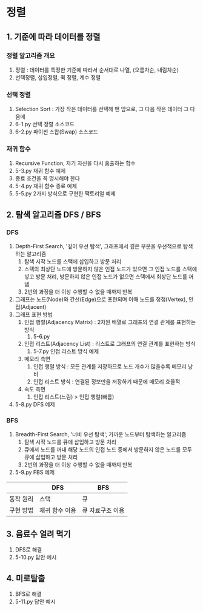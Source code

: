 # 정렬

## 1. 기준에 따라 데이터를 정렬
### 정렬 알고리즘 개요
   1. 정렬 : 데이터를 특정한 기준에 따라서 순서대로 나열, (오름차순, 내림차순)
   2. 선택정렬, 삽입정렬, 퀵 정렬, 계수 정렬

### 선택 정렬
   1. Selection Sort : 가장 작은 데이터를 선택해 맨 앞으로, 그 다음 작은 데이터 그 다음에
   2. 6-1.py 선택 정렬 소스코드
   3. 6-2.py 파이썬 스왑(Swap) 소스코드
   
### 재귀 함수
   1. Recursive Function, 자기 자신을 다시 홈출하는 함수
   2. 5-3.py 재귀 함수 예제
   3. 종료 조건을 꼭 명시해야 한다
   4. 5-4.py 재귀 함수 종료 예제
   5. 5-5.py 2가지 방식으로 구현한 팩토리얼 예제
   

## 2. 탐색 알고리즘 DFS / BFS
### DFS
   1. Depth-First Search, '깊이 우선 탐색', 그래프에서 깊은 부분을 우선적으로 탐색하는 알고리즘
      1. 탐색 시작 노드를 스택에 삽입하고 방문 처리
      2. 스택의 최상단 노드에 방문하지 않은 인접 노드가 있으면 그 인접 노드를 스택에 넣고 방문 처리, 방문하지 않은 인접 노드가 없으면 스택에서 최상단 노드를 꺼냄
      3. 2번의 과정을 더 이상 수행할 수 없을 때까지 반복
   2. 그래프는 노드(Node)와 간선(Edge)으로 포현되며 이때 노드를 정점(Vertex), 인접(Adjacent)
   3. 그래프 표현 방법
      1. 인접 행렬(Adjacency Matrix) : 2차원 배열로 그래프의 연결 관계를 표현하는 방식
         1. 5-6.py
      2. 인접 리스트(Adjacency List) : 리스트로 그래프의 연결 관계를 표현하는 방식
         1. 5-7.py 인접 리스트 방식 예제
      3. 메모리 측면
         1. 인접 행렬 방식 : 모든 관계를 저장하므로 노드 개수가 많을수록 메모리 낭비
         2. 인접 리스트 방식 : 연결된 정보만을 저장하기 때문에 메모리 효율적
      4. 속도 측면
         1. 인접 리스트(느림) > 인접 행렬(빠름)
   4. 5-8.py DFS 예제


### BFS
   1. Breadth-First Search, '너비 우선 탐색', 가까운 노드부터 탐색하는 알고리즘
      1. 탐색 시작 노드를 큐에 삽입하고 방문 처리
      2. 큐에서 노드를 꺼내 해당 노드의 인접 노드 중에서 방문하지 않은 노드를 모두 큐에 삽입하고 방문 처리
      3. 2번의 과정을 더 이상 수행할 수 없을 때까지 반복
   2. 5-9.py FBS 예제

| |DFS|BFS|
|-----|----|----|
|동작 원리|스택|큐|
|구현 방법|재귀 함수 이용|큐 자료구조 이용|

## 3. 음료수 얼려 먹기    
   1. DFS로 해결 
   2. 5-10.py 답안 예시

## 4. 미로탈출
   1. BFS로 해결
   2. 5-11.py 답안 예시